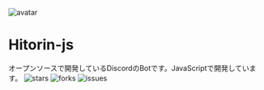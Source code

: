![avatar](https://user-images.githubusercontent.com/89414334/145695368-bef31b6e-256d-4812-8156-382402e60fc7.png)
# Hitorin-js
オープンソースで開発しているDiscordのBotです。JavaScriptで開発しています。
![stars](https://img.shields.io/github/stars/hitori-yuu/Hitorin-js) ![forks](https://img.shields.io/github/forks/hitori-yuu/Hitorin-js) ![issues](https://img.shields.io/github/issues/hitori-yuu/Hitorin-js)


<!-- 
# 開発をする際などの注意事項
もし編集を加える際等は以下の文章を読むことを推奨します。
## プレフィックス（接頭辞）
コミットする際にプレフィックス（接頭辞）をつけていただくようお願いします。
プレフィックスは以下の通りです。英語の動詞となっています。
[プレフィクス] 意味
[ADD] ファイル・コードの追加 ([ADD] Aファイル)
[DEL] ファイル・コードの削除・除去 ([DEL] Bファイル)
[MOVE] ファイル・コードの移動 ([MOVE] CファイルをDフォルダに移動)
[TEST] テスト関連 ([TEST] Eファイル)
[EDIT] バグ修正・コードの編集 ([EDIT] Fファイル20行目～25行目)
[CHORE] ビルド、補助ツール、ライブラリ関連 ([CHORE] Gを追加)
[RENAME] ファイル改名 ([RENAME] 「Hファイル」を「Iファイル」)
### お願い
コミットする際のコメントには上記のプレフィックスと本文の入力などをよろしくお願いいたします。また、何故そのような変更等を加えたかの理由の入力もできればお願いしております。

https://img.shields.io/github/stars/hitori-yuu/Hitorin-js
https://img.shields.io/github/forks/hitori-yuu/Hitorin-js
https://img.shields.io/github/issues/hitori-yuu/Hitorin-js -->